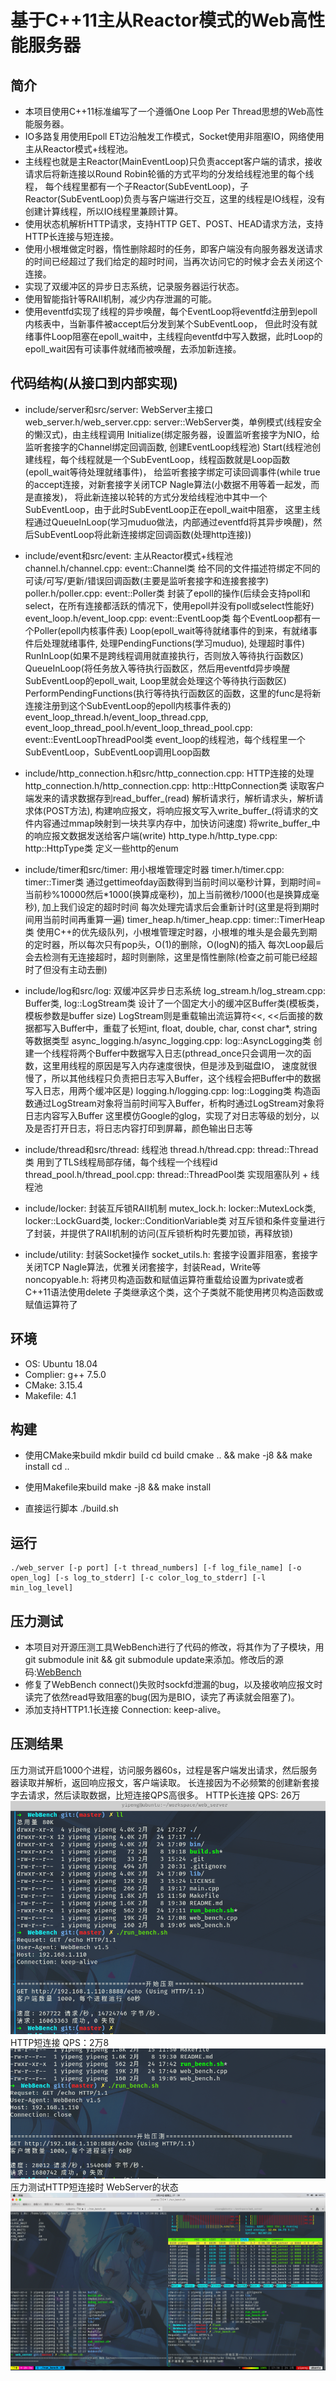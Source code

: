 # 基于C++11主从Reactor模式的Web高性能服务器

## 简介
* 本项目使用C++11标准编写了一个遵循One Loop Per Thread思想的Web高性能服务器。
* IO多路复用使用Epoll ET边沿触发工作模式，Socket使用非阻塞IO，网络使用主从Reactor模式+线程池。
* 主线程也就是主Reactor(MainEventLoop)只负责accept客户端的请求，接收请求后将新连接以Round Robin轮循的方式平均的分发给线程池里的每个线程，
  每个线程里都有一个子Reactor(SubEventLoop)，子Reactor(SubEventLoop)负责与客户端进行交互，这里的线程是IO线程，没有创建计算线程，所以IO线程里兼顾计算。
* 使用状态机解析HTTP请求，支持HTTP GET、POST、HEAD请求方法，支持HTTP长连接与短连接。
* 使用小根堆做定时器，惰性删除超时的任务，即客户端没有向服务器发送请求的时间已经超过了我们给定的超时时间，当再次访问它的时候才会去关闭这个连接。
* 实现了双缓冲区的异步日志系统，记录服务器运行状态。
* 使用智能指针等RAII机制，减少内存泄漏的可能。
* 使用eventfd实现了线程的异步唤醒，每个EventLoop将eventfd注册到epoll内核表中，当新事件被accept后分发到某个SubEventLoop，
但此时没有就绪事件Loop阻塞在epoll_wait中，主线程向eventfd中写入数据，此时Loop的epoll_wait因有可读事件就绪而被唤醒，去添加新连接。

## 代码结构(从接口到内部实现)
* include/server和src/server: WebServer主接口
    web_server.h/web_server.cpp: server::WebServer类，单例模式(线程安全的懒汉式)，由主线程调用
    Initialize(绑定服务器，设置监听套接字为NIO，给监听套接字的Channel绑定回调函数, 创建EventLoop线程池)
    Start(线程池创建线程，每个线程就是一个SubEventLoop，线程函数就是Loop函数(epoll_wait等待处理就绪事件)，
          给监听套接字绑定可读回调事件(while true的accept连接，对新套接字关闭TCP Nagle算法(小数据不用等着一起发，而是直接发)，
          将此新连接以轮转的方式分发给线程池中其中一个SubEventLoop，由于此时SubEventLoop正在epoll_wait中阻塞，
          这里主线程通过QueueInLoop(学习muduo做法，内部通过eventfd将其异步唤醒)，然后SubEventLoop将此新连接绑定回调函数(处理http连接))

* include/event和src/event: 主从Reactor模式+线程池
    channel.h/channel.cpp: event::Channel类 
        给不同的文件描述符绑定不同的可读/可写/更新/错误回调函数(主要是监听套接字和连接套接字)
    poller.h/poller.cpp: event::Poller类
        封装了epoll的操作(后续会支持poll和select，在所有连接都活跃的情况下，使用epoll并没有poll或select性能好)
    event_loop.h/event_loop.cpp: event::EventLoop类
        每个EventLoop都有一个Poller(epoll内核事件表)
        Loop(epoll_wait等待就绪事件的到来，有就绪事件后处理就绪事件, 处理PendingFunctions(学习muduo), 处理超时事件)
        RunInLoop(如果不是跨线程调用就直接执行，否则放入等待执行函数区)
        QueueInLoop(将任务放入等待执行函数区，然后用eventfd异步唤醒SubEventLoop的epoll_wait, Loop里就会处理这个等待执行函数区)
        PerformPendingFunctions(执行等待执行函数区的函数，这里的func是将新连接注册到这个SubEventLoop的epoll内核事件表的)
    event_loop_thread.h/event_loop_thread.cpp, event_loop_thread_pool.h/event_loop_thread_pool.cpp: event::EventLoopThreadPool类
        event_loop的线程池，每个线程里一个SubEventLoop，SubEventLoop调用Loop函数

* include/http_connection.h和src/http_connection.cpp: HTTP连接的处理
    http_connection.h/http_connection.cpp: http::HttpConnection类
        读取客户端发来的请求数据存到read_buffer_(read)
        解析请求行，解析请求头，解析请求体(POST方法), 构建响应报文，将响应报文写入write_buffer_(将请求的文件内容通过mmap映射到一块共享内存中，加快访问速度)
        将write_buffer_中的响应报文数据发送给客户端(write)
    http_type.h/http_type.cpp: http::HttpType类
        定义一些http的enum

* include/timer和src/timer: 用小根堆管理定时器
    timer.h/timer.cpp: timer::Timer类
        通过gettimeofday函数得到当前时间以毫秒计算，到期时间=当前秒%10000然后*1000(换算成毫秒)，加上当前微秒/1000(也是换算成毫秒), 加上我们设定的超时时间
        每次处理完请求后会重新计时(这里是将到期时间用当前时间再重算一遍)
    timer_heap.h/timer_heap.cpp: timer::TimerHeap类
        使用C++的优先级队列，小根堆管理定时器，小根堆的堆头是会最先到期的定时器，所以每次只有pop头，O(1)的删除，O(logN)的插入
        每次Loop最后会去检测有无连接超时，超时则删除，这里是惰性删除(检查之前可能已经超时了但没有主动去删)

* include/log和src/log: 双缓冲区异步日志系统
    log_stream.h/log_stream.cpp: Buffer类, log::LogStream类
        设计了一个固定大小的缓冲区Buffer类(模板类，模板参数是buffer size)
        LogStream则是重载输出流运算符<<, <<后面接的数据都写入Buffer中，重载了长短int, float, double, char, const char*, string等数据类型
    async_logging.h/async_logging.cpp: log::AsyncLogging类
        创建一个线程将两个Buffer中数据写入日志(pthread_once只会调用一次的函数，这里用线程的原因是写入内存速度很快，但是涉及到磁盘IO，
        速度就很慢了，所以其他线程只负责把日志写入Buffer，这个线程会把Buffer中的数据写入日志，用两个缓冲区是)
    logging.h/logging.cpp: log::Logging类
        构造函数通过LogStream对象将当前时间写入Buffer，析构时通过LogStream对象将日志内容写入Buffer
        这里模仿Google的glog，实现了对日志等级的划分，以及是否打开日志，将日志内容打印到屏幕，颜色输出日志等

* include/thread和src/thread: 线程池
    thread.h/thread.cpp: thread::Thread类
        用到了TLS线程局部存储，每个线程一个线程id
    thread_pool.h/thread_pool.cpp: thread::ThreadPool类
        实现阻塞队列 + 线程池

* include/locker: 封装互斥锁RAII机制
    mutex_lock.h: locker::MutexLock类, locker::LockGuard类, locker::ConditionVariable类
        对互斥锁和条件变量进行了封装，并提供了RAII机制的访问(互斥锁析构时先要加锁，再释放锁)

* include/utility: 封装Socket操作
    socket_utils.h: 
        套接字设置非阻塞，套接字关闭TCP Nagle算法，优雅关闭套接字，封装Read，Write等
    noncopyable.h:
        将拷贝构造函数和赋值运算符重载给设置为private或者C++11语法使用delete
        子类继承这个类，这个子类就不能使用拷贝构造函数或赋值运算符了

## 环境 
* OS: Ubuntu 18.04
* Complier: g++ 7.5.0
* CMake: 3.15.4
* Makefile: 4.1 

## 构建
* 使用CMake来build
    mkdir build 
    cd build
    cmake .. && make -j8 && make install
    cd ..

* 使用Makefile来build
    make -j8 && make install

* 直接运行脚本
    ./build.sh

## 运行
	./web_server [-p port] [-t thread_numbers] [-f log_file_name] [-o open_log] [-s log_to_stderr] [-c color_log_to_stderr] [-l min_log_level]

## 压力测试
* 本项目对开源压测工具WebBench进行了代码的修改，将其作为了子模块，用git submodule init && git submodule update来添加。修改后的源码:[WebBench](https://github.com/ashen7/WebBench.git)
* 修复了WebBench connect()失败时sockfd泄漏的bug，以及接收响应报文时读完了依然read导致阻塞的bug(因为是BIO，读完了再读就会阻塞了)。
* 添加支持HTTP1.1长连接 Connection: keep-alive。

## 压测结果
压力测试开启1000个进程，访问服务器60s，过程是客户端发出请求，然后服务器读取并解析，返回响应报文，客户端读取。
长连接因为不必频繁的创建新套接字去请求，然后读取数据，比短连接QPS高很多。
HTTP长连接 QPS: 26万
![长连接](https://github.com/ashen7/WebServer/blob/master/resource/WebServer%E9%95%BF%E8%BF%9E%E6%8E%A5QPS.png)
HTTP短连接 QPS：2万8
![短连接](https://github.com/ashen7/WebServer/blob/master/resource/WebServer%E7%9F%AD%E8%BF%9E%E6%8E%A5QPS.png)
压力测试HTTP短连接时 WebServer的状态
![WebServer运行状态](https://github.com/ashen7/WebServer/blob/master/resource/WebServer%E8%BF%90%E8%A1%8C%E6%97%B6%E7%8A%B6%E6%80%81.png)

